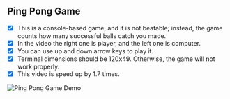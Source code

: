 ## Ping Pong Game
- [x] This is a console-based game, and it is not beatable; instead, the game counts how many successful balls catch you made.
- [x] In the video the right one is player, and the left one is computer. 
- [x] You can use up and down arrow keys to play it.
- [x] Terminal dimensions should be 120x49. Otherwise, the game will not work properly.
- [x] This video is speed up by 1.7 times.

![Ping Pong Game Demo](pingpong6.gif)
